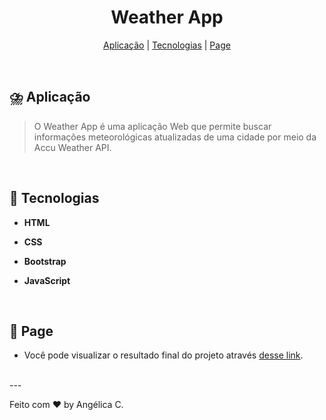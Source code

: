 <h1 align="center">Weather App</h1>

<p align="center">
  <a href="#-aplicação">Aplicação</a>   | 
  <a href="#-tecnologias">Tecnologias</a>   |   
  <a href="#-page">Page</a>   
  </p>

</div><br>



## ⛈️ Aplicação

> O Weather App é uma aplicação Web que permite buscar informações meteorológicas atualizadas de uma cidade por meio da Accu Weather API. 
<br>

## 🚀 Tecnologias

- **HTML**

- **CSS**

- **Bootstrap**

- **JavaScript**
  
  <br>

## 🔖 Page

- Você pode visualizar o resultado final do projeto através [desse link](https://angelicacamp.github.io/digital-clock/).

<br>
---

Feito com ♥ by Angélica C.